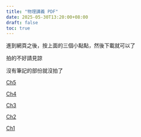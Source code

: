 ```yaml
---
title: "物理講義 PDF"
date: 2025-05-30T13:20:00+08:00
draft: false
toc: true
---
```


進到網頁之後，按上面的三個小點點，然後下載就可以了

拍的不好請見諒

沒有筆記的部份就沒拍了

[Ch5](https://github.com/itsxiaobai/itsxiaobai.github.io/blob/main/content/assets/ch5.pdf)

[Ch4](https://github.com/itsxiaobai/itsxiaobai.github.io/blob/main/content/assets/ch4.pdf)

[Ch3](https://github.com/itsxiaobai/itsxiaobai.github.io/blob/main/content/assets/ch3.pdf)

[Ch2](https://github.com/itsxiaobai/itsxiaobai.github.io/blob/main/content/assets/ch2.pdf)

[Ch1](https://github.com/itsxiaobai/itsxiaobai.github.io/blob/main/content/assets/ch1.pdf)
